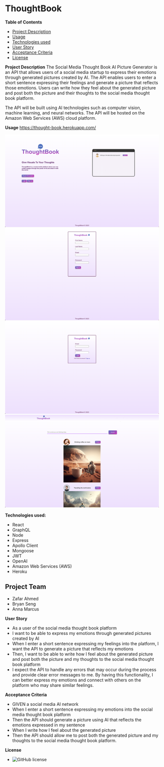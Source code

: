 # ThoughtBook


**Table of Contents**
- [Project Description](#project-description)
- [Usage](#usage)
- [Technologies used](#technologies-used)
- [User Story](#user-story)
- [Acceptance Criteria](#acceptance-criteria)
- [License](#license)


**Project Description**
The Social Media Thought Book AI Picture Generator is an API that allows users of a social media startup to express their emotions through generated pictures created by AI. The API enables users to enter a short sentence expressing their feelings and generate a picture that reflects those emotions. Users can write how they feel about the generated picture and post both the picture and their thoughts to the social media thought book platform.

The API will be built using AI technologies such as computer vision, machine learning, and neural networks. The API will be hosted on the Amazon Web Services (AWS) cloud platform.


**Usage**
https://thought-book.herokuapp.com/

![alt text](.//client/src/images/home.png)
![alt text](.//client/src/images/signup.png)
![alt text](.//client/src/images/login.png)
![alt text](.//client/src/images/userHome.png)


**Technologies used:**
- React
- GraphQL
- Node
- Express
- Apollo Client
- Mongoose
- JWT
- OpenAI
- Amazon Web Services (AWS)
- Heroku


## Project Team
- Zafar Ahmed
- Bryan Seng
- Anna Marcus


**User Story**
- As a user of the social media thought book platform
- I want to be able to express my emotions through generated pictures created by AI
- When I enter a short sentence expressing my feelings into the platform, I want the API to generate a picture that reflects my emotions
- Then, I want to be able to write how I feel about the generated picture and post both the picture and my thoughts to the social media thought book platform
- I expect the API to handle any errors that may occur during the process and provide clear error messages to me. By having this functionality, I can better express my emotions and connect with others on the platform who may share similar feelings.


**Acceptance Criteria**
- GIVEN a social media AI network
- When I enter a short sentence expressing my emotions into the social media thought book platform
- Then the API should generate a picture using AI that reflects the emotions expressed in my sentence
- When I write how I feel about the generated picture
- Then the API should allow me to post both the generated picture and my thoughts to the social media thought book platform. 


**License**
- ![GitHub license](https://img.shields.io/badge/license-MIT-blue.svg)
